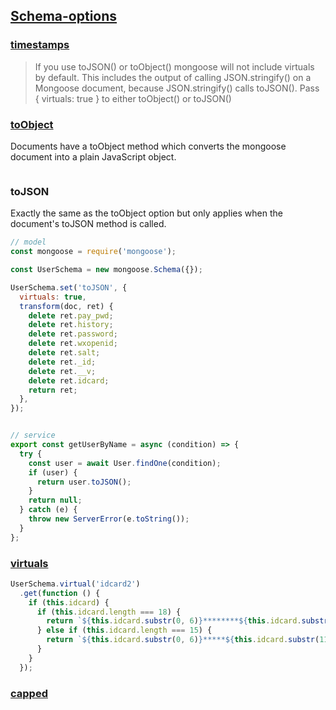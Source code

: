 ## [Schema-options](https://mongoosejs.com/docs/guide.html#options)

### [timestamps](https://mongoosejs.com/docs/guide.html#timestamps)

> If you use toJSON() or toObject() mongoose will not include virtuals by default. This includes the output of calling JSON.stringify() on a Mongoose document, because JSON.stringify() calls toJSON(). Pass { virtuals: true } to either toObject() or toJSON()
### [toObject](https://mongoosejs.com/docs/guide.html#toObject)
Documents have a toObject method which converts the mongoose document into a plain JavaScript object. 
```js

```

### toJSON 
Exactly the same as the toObject option but only applies when the document's toJSON method is called.
```js
// model
const mongoose = require('mongoose');

const UserSchema = new mongoose.Schema({});

UserSchema.set('toJSON', {
  virtuals: true,
  transform(doc, ret) {
    delete ret.pay_pwd;
    delete ret.history;
    delete ret.password;
    delete ret.wxopenid;
    delete ret.salt;
    delete ret._id;
    delete ret.__v;
    delete ret.idcard;
    return ret;
  },
});


// service
export const getUserByName = async (condition) => {
  try {
    const user = await User.findOne(condition);
    if (user) {
      return user.toJSON();
    }
    return null;
  } catch (e) {
    throw new ServerError(e.toString());
  }
};
```

### [virtuals](https://mongoosejs.com/docs/guide.html#virtuals) 
```js
UserSchema.virtual('idcard2')
  .get(function () {
    if (this.idcard) {
      if (this.idcard.length === 18) {
        return `${this.idcard.substr(0, 6)}********${this.idcard.substr(14)}`;
      } else if (this.idcard.length === 15) {
        return `${this.idcard.substr(0, 6)}*****${this.idcard.substr(11)}`;
      }
    }
  });
```

### [capped](https://mongoosejs.com/docs/guide.html#capped)